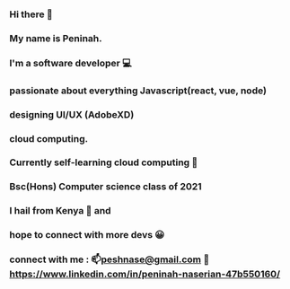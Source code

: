 ### Hi there 👋
### My name is Peninah.
### I'm a software developer 💻
### passionate about everything Javascript(react, vue, node)
### designing UI/UX (AdobeXD)
### cloud computing.
### Currently self-learning cloud computing 🌱
### Bsc(Hons) Computer science class of 2021
### I hail from Kenya 📌 and
### hope to connect with more devs 😀
### connect with me : 📫peshnase@gmail.com  📲 https://www.linkedin.com/in/peninah-naserian-47b550160/

<!--
**peninahnaserian/peninahnaserian** is a ✨ _special_ ✨ repository because its `README.md` (this file) appears on your GitHub profile.

Here are some ideas to get you started:

- 🔭 I’m currently working on ...
- 🌱 I’m currently learning ...
- 👯 I’m looking to collaborate on ...
- 🤔 I’m looking for help with ...
- 💬 Ask me about ...
- 📫 How to reach me: ...
- 😄 Pronouns: ...
- ⚡ Fun fact: ...
-->
